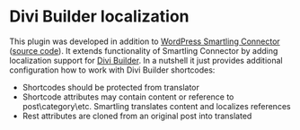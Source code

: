 # Divi Builder localization
This plugin was developed in addition to [WordPress Smartling Connector](https://wordpress.org/plugins/smartling-connector/) ([source code](https://github.com/Smartling/wordpress-localization-plugin)). It extends functionality of Smartling Connector by adding localization support for [Divi Builder](https://www.elegantthemes.com/plugins/divi-builder/). In a nutshell it just provides additional configuration how to work with Divi Builder shortcodes:
* Shortcodes should be protected from translator
* Shortcode attributes may contain content or reference to post\category\etc. Smartling translates content and localizes references
* Rest attributes are cloned from an original post into translated
